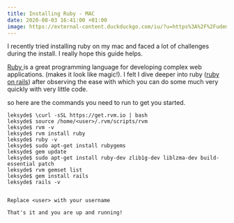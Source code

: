 ```yaml
---
title: Installing Ruby - MAC
date: 2020-08-03 16:41:00 +01:00
image: https://external-content.duckduckgo.com/iu/?u=https%3A%2F%2Fudemy-images.udemy.com%2Fcourse%2F750x422%2F769314_cb28_3.jpg
---
```


I recently tried installing ruby on my mac and faced a lot of challenges during the install. 
I really hope this guide helps.


[Ruby ](https://www.ruby-lang.org/en/) is a great programming language for developing complex web applications. (makes it look like magic!). 
I felt I dive deeper into ruby ([ruby on rails](https://rubyonrails.org/)) after observing the ease with which you can do some much very quickly with very little code.

so here are the commands you need to run to get you started. 

```console
leksyde$ \curl -sSL https://get.rvm.io | bash
leksyde$ source /home/<user>/.rvm/scripts/rvm
leksyde$ rvm -v
leksyde$ rvm install ruby
leksyde$ ruby -v
leksyde$ sudo apt-get install rubygems
leksyde$ gem update
leksyde$ sudo apt-get install ruby-dev zlib1g-dev liblzma-dev build-essential patch
leksyde$ rvm gemset list
leksyde$ gem install rails
leksyde$ rails -v


Replace <user> with your username

That's it and you are up and running!



